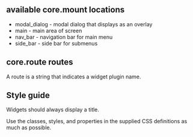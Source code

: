 ## available core.mount locations

- modal_dialog - modal dialog that displays as an overlay
- main - main area of screen
- nav_bar - navigation bar for main menu
- side_bar - side bar for submenus

## core.route routes

A route is a string that indicates a widget plugin name.

## Style guide

Widgets should always display a title.

Use the classes, styles, and properties in the supplied CSS definitions as much as possible.
